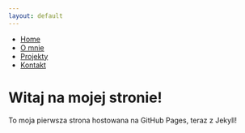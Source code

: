 ```yaml
---
layout: default
---
```


<nav class="nav-container">
  <ul class="nav-menu">
    <li><a href="/">Home</a></li>
    <li><a href="/about">O mnie</a></li>
    <li><a href="/projects">Projekty</a></li>
    <li><a href="/contact">Kontakt</a></li>
  </ul>
</nav>

# Witaj na mojej stronie!

To moja pierwsza strona hostowana na GitHub Pages, teraz z Jekyll!
